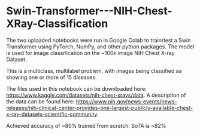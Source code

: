 # Swin-Transformer---NIH-Chest-XRay-Classification
The two uploaded notebooks were run in Google Colab to train/test a Swin Transformer using PyTorch, NumPy, and other python packages. The model is used for image classification on the ~100k image NIH Chest X-ray Dataset.

This is a multiclass, multilabel problem, with images being classified as showing one or more of 15 diseases.

The files used in this notebook can be downloaded here: https://www.kaggle.com/datasets/nih-chest-xrays/data. A description of the data can be found here: https://www.nih.gov/news-events/news-releases/nih-clinical-center-provides-one-largest-publicly-available-chest-x-ray-datasets-scientific-community.

Achieved accuracy of ~80% trained from scratch. SoTA is ~82%
